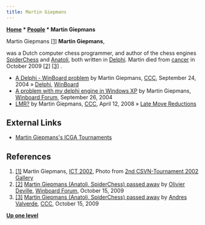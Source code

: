 ```yaml
---
title: Martin Giepmans
---
```

**[Home](Home "Home") \* [People](People "People") \* Martin Giepmans**



 [](http://old.csvn.nl/gallery16.html) Martin Giepmans <a id="cite-note-1" href="#cite-ref-1">[1]</a> 
**Martin Giepmans**,  

was a Dutch computer chess programmer, and author of the chess engines [SpiderChess](SpiderChess "SpiderChess") and [Anatoli](Anatoli "Anatoli"), both written in [Delphi](Delphi "Delphi"). Martin died from [cancer](https://en.wikipedia.org/wiki/Cancer) in October 2009 <a id="cite-note-2" href="#cite-ref-2">[2]</a> <a id="cite-note-3" href="#cite-ref-3">[3]</a> . 






* [A Delphi - WinBoard problem](https://www.stmintz.com/ccc/index.php?id=388903) by Martin Giepmans, [CCC](CCC "CCC"), September 24, 2004 » [Delphi](Delphi "Delphi"), [WinBoard](WinBoard "WinBoard")
* [A problem with my delphi engine in Windows XP](http://www.open-aurec.com/wbforum/viewtopic.php?f=18&t=49085) by Martin Giepmans, [Winboard Forum](Computer_Chess_Forums "Computer Chess Forums"), September 26, 2004
* [LMR?](http://www.talkchess.com/forum/viewtopic.php?t=20636) by Martin Giepmans, [CCC](CCC "CCC"), April 12, 2008 » [Late Move Reductions](Late_Move_Reductions "Late Move Reductions")


## External Links


* [Martin Giepmans's ICGA Tournaments](https://www.game-ai-forum.org/icga-tournaments/person.php?id=126)


## References


1. <a id="cite-ref-1" href="#cite-note-1">[1]</a> Martin Giepmans, [ICT 2002](ICT_2002 "ICT 2002"), Photo from [2nd CSVN-Tournament 2002 Gallery](http://old.csvn.nl/gallery16.html)
2. <a id="cite-ref-2" href="#cite-note-2">[2]</a> [Martin Giepmans (Anatoli, SpiderChess) passed away](http://www.open-aurec.com/wbforum/viewtopic.php?f=2&t=50486) by [Olivier Deville](Olivier_Deville "Olivier Deville"), [Winboard Forum](Computer_Chess_Forums "Computer Chess Forums"), October 15, 2009
3. <a id="cite-ref-3" href="#cite-note-3">[3]</a> [Martin Giepmans (Anatoli, SpiderChess) passed away](http://www.talkchess.com/forum/viewtopic.php?t=30160) by [Andres Valverde](Andres_Valverde "Andres Valverde"), [CCC](CCC "CCC"), October 15, 2009

**[Up one level](People "People")**







 

